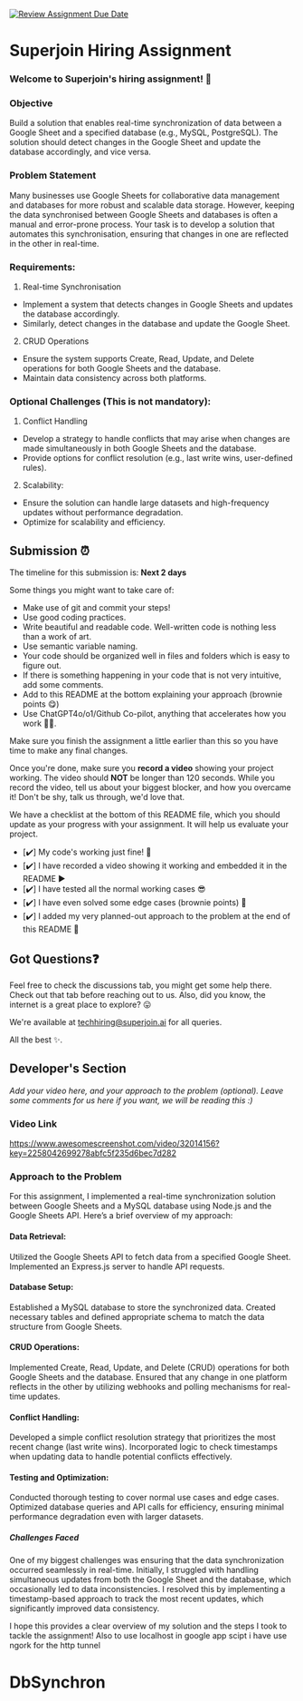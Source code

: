[![Review Assignment Due Date](https://classroom.github.com/assets/deadline-readme-button-22041afd0340ce965d47ae6ef1cefeee28c7c493a6346c4f15d667ab976d596c.svg)](https://classroom.github.com/a/e0mOS4g_)
# Superjoin Hiring Assignment

### Welcome to Superjoin's hiring assignment! 🚀

### Objective
Build a solution that enables real-time synchronization of data between a Google Sheet and a specified database (e.g., MySQL, PostgreSQL). The solution should detect changes in the Google Sheet and update the database accordingly, and vice versa.

### Problem Statement
Many businesses use Google Sheets for collaborative data management and databases for more robust and scalable data storage. However, keeping the data synchronised between Google Sheets and databases is often a manual and error-prone process. Your task is to develop a solution that automates this synchronisation, ensuring that changes in one are reflected in the other in real-time.

### Requirements:
1. Real-time Synchronisation
  - Implement a system that detects changes in Google Sheets and updates the database accordingly.
   - Similarly, detect changes in the database and update the Google Sheet.
  2.	CRUD Operations
   - Ensure the system supports Create, Read, Update, and Delete operations for both Google Sheets and the database.
   - Maintain data consistency across both platforms.
   
### Optional Challenges (This is not mandatory):
1. Conflict Handling
- Develop a strategy to handle conflicts that may arise when changes are made simultaneously in both Google Sheets and the database.
- Provide options for conflict resolution (e.g., last write wins, user-defined rules).
    
2. Scalability: 	
- Ensure the solution can handle large datasets and high-frequency updates without performance degradation.
- Optimize for scalability and efficiency.

## Submission ⏰
The timeline for this submission is: **Next 2 days**

Some things you might want to take care of:
- Make use of git and commit your steps!
- Use good coding practices.
- Write beautiful and readable code. Well-written code is nothing less than a work of art.
- Use semantic variable naming.
- Your code should be organized well in files and folders which is easy to figure out.
- If there is something happening in your code that is not very intuitive, add some comments.
- Add to this README at the bottom explaining your approach (brownie points 😋)
- Use ChatGPT4o/o1/Github Co-pilot, anything that accelerates how you work 💪🏽. 

Make sure you finish the assignment a little earlier than this so you have time to make any final changes.

Once you're done, make sure you **record a video** showing your project working. The video should **NOT** be longer than 120 seconds. While you record the video, tell us about your biggest blocker, and how you overcame it! Don't be shy, talk us through, we'd love that.

We have a checklist at the bottom of this README file, which you should update as your progress with your assignment. It will help us evaluate your project.

- [✔️] My code's working just fine! 🥳
- [✔️] I have recorded a video showing it working and embedded it in the README ▶️
- [✔️] I have tested all the normal working cases 😎
- [✔️] I have even solved some edge cases (brownie points) 💪
- [✔️] I added my very planned-out approach to the problem at the end of this README 📜

## Got Questions❓
Feel free to check the discussions tab, you might get some help there. Check out that tab before reaching out to us. Also, did you know, the internet is a great place to explore? 😛

We're available at techhiring@superjoin.ai for all queries. 

All the best ✨.

## Developer's Section
*Add your video here, and your approach to the problem (optional). Leave some comments for us here if you want, we will be reading this :)*
### Video Link
  https://www.awesomescreenshot.com/video/32014156?key=2258042699278abfc5f235d6bec7d282

### Approach to the Problem
For this assignment, I implemented a real-time synchronization solution between Google Sheets and a MySQL database using Node.js and the Google Sheets API. Here’s a brief overview of my approach:

#### Data Retrieval:

Utilized the Google Sheets API to fetch data from a specified Google Sheet.
Implemented an Express.js server to handle API requests.
#### Database Setup:

Established a MySQL database to store the synchronized data.
Created necessary tables and defined appropriate schema to match the data structure from Google Sheets.
#### CRUD Operations:

Implemented Create, Read, Update, and Delete (CRUD) operations for both Google Sheets and the database.
Ensured that any change in one platform reflects in the other by utilizing webhooks and polling mechanisms for real-time updates.
#### Conflict Handling:

Developed a simple conflict resolution strategy that prioritizes the most recent change (last write wins).
Incorporated logic to check timestamps when updating data to handle potential conflicts effectively.
#### Testing and Optimization:

Conducted thorough testing to cover normal use cases and edge cases.
Optimized database queries and API calls for efficiency, ensuring minimal performance degradation even with larger datasets.
##### Challenges Faced
One of my biggest challenges was ensuring that the data synchronization occurred seamlessly in real-time. Initially, I struggled with handling simultaneous updates from both the Google Sheet and the database, which occasionally led to data inconsistencies. I resolved this by implementing a timestamp-based approach to track the most recent updates, which significantly improved data consistency.

I hope this provides a clear overview of my solution and the steps I took to tackle the assignment!
Also to use localhost in google app scipt i have use ngork for the http tunnel


# DbSynchron
